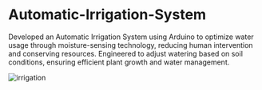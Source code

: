# Automatic-Irrigation-System
Developed an Automatic Irrigation System using Arduino to optimize water usage through moisture-sensing technology, reducing human intervention and conserving resources. Engineered to adjust watering based on soil conditions, ensuring efficient plant growth and water management.

![irrigation](https://github.com/vasireddyujwala/Automatic-Irrigation-System/assets/92040231/d222cf29-8304-4481-a0e1-f39e51aaf442)

